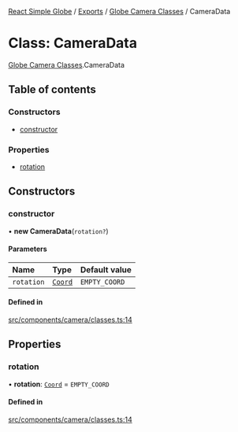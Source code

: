 [React Simple Globe](../README.md) / [Exports](../modules.md) / [Globe Camera Classes](../modules/Globe_Camera_Classes.md) / CameraData

# Class: CameraData

[Globe Camera Classes](../modules/Globe_Camera_Classes.md).CameraData

## Table of contents

### Constructors

- [constructor](Globe_Camera_Classes.CameraData.md#constructor)

### Properties

- [rotation](Globe_Camera_Classes.CameraData.md#rotation)

## Constructors

### constructor

• **new CameraData**(`rotation?`)

#### Parameters

| Name | Type | Default value |
| :------ | :------ | :------ |
| `rotation` | [`Coord`](Globe_Classes.Coord.md) | `EMPTY_COORD` |

#### Defined in

[src/components/camera/classes.ts:14](https://github.com/Gaushao/d3-react-globe/blob/0a8a5c1/src/components/camera/classes.ts#L14)

## Properties

### rotation

• **rotation**: [`Coord`](Globe_Classes.Coord.md) = `EMPTY_COORD`

#### Defined in

[src/components/camera/classes.ts:14](https://github.com/Gaushao/d3-react-globe/blob/0a8a5c1/src/components/camera/classes.ts#L14)
